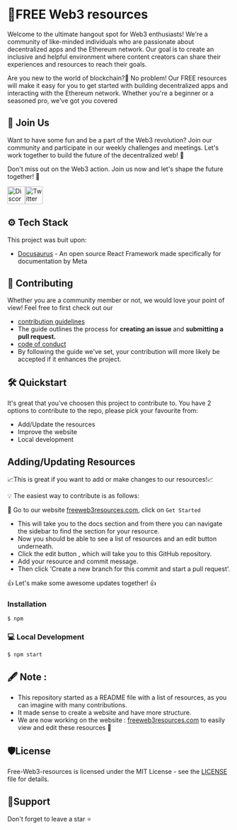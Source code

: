 # 🚀FREE Web3 resources

Welcome to the ultimate hangout spot for Web3 enthusiasts! We're a community of like-minded individuals who are passionate about decentralized apps and the Ethereum network. Our goal is to create an inclusive and helpful environment where content creators can share their experiences and resources to reach their goals.

Are you new to the world of blockchain?🤔 No problem! Our FREE resources will make it easy for you to get started with building decentralized apps and interacting with the Ethereum network. Whether you're a beginner or a seasoned pro, we've got you covered

## 👋 Join Us 
Want to have some fun and be a part of the Web3 revolution? Join our community and participate in our weekly challenges and meetings. Let's work together to build the future of the decentralized web! 🚀

Don't miss out on the Web3 action. Join us now and let's shape the future together! 🌟

<a href="https://discord.com/invite/cRjhjFRRre"><img src="https://cdn.worldvectorlogo.com/logos/discord-6.svg" title="Discord" alt="Discord Community" width="40"/></a><a href="https://twitter.com/4ccommunityhq"><img src="https://cdn.worldvectorlogo.com/logos/twitter-6.svg" title="Twitter" alt="Twitter Account" width="40"/></a>

## ⚙️ Tech Stack
This project was buit upon:
- [Docusaurus](https://opensource.fb.com/projects/docusaurus/) - An open source React Framework made specifically for documentation by Meta

## 🧰 Contributing
Whether you are a community member or not, we would love your point of view! Feel free to first check out our
- [contribution guidelines](https://github.com/FrancescoXX/free-Web3-resources/blob/6d8457aa1dada8a773791f68efc175bd534866ad/CONTRIBUTING.md) 
- The guide outlines the process for **creating an issue** and **submitting a pull request.**
- [code of conduct](https://github.com/FrancescoXX/free-Web3-resources/blob/6d8457aa1dada8a773791f68efc175bd534866ad/CODE_OF_CONDUCT.md)
- By following the guide we've set, your contribution will more likely be accepted if it enhances the project. 

## 🛠️ Quickstart
It's great that you've choosen this project to contribute to. You have 2 options to contribute to the repo, please pick your favourite from:

- Add/Update the resources
- Improve the website 
- Local development

## Adding/Updating Resources
📈This is great if you want to add or make changes to our resources!📈

   💡 The easiest way to contribute is as follows:

🔗 Go to our website [freeweb3resources.com](https://www.freeweb3resources.com/), click on `Get Started`<br>
- This will take you to the docs section and from there you can navigate the sidebar to find the section for your resource.<br>
- Now you should be able to see a list of resources and an edit button underneath.<br>
- Click the edit button , which will take you to this GitHub repository.<br>
- Add your resource and commit message.<br>
- Then click 'Create a new branch for this commit and start a pull request'.<br>

👍 Let's make some awesome updates together! 👍

### Installation

```
$ npm
```

###  💻 Local Development

```
$ npm start
```


## 🖋️ Note :
+ This repository started as a README file with a list of resources, as you can imagine with many contributions.
+ It made sense to create a website and have more structure.
+ We are now working on the website : [freeweb3resources.com](https://www.freeweb3resources.com/) to easily view and edit these resources 🔗 


## 🛡️License
Free-Web3-resources is licensed under the MIT License - see the <a href="https://github.com/FrancescoXX/free-Web3-resources/blob/6d8457aa1dada8a773791f68efc175bd534866ad/LICENSE">LICENSE</a> file for details.

## 🙏Support
Don't forget to leave a star ⭐️
